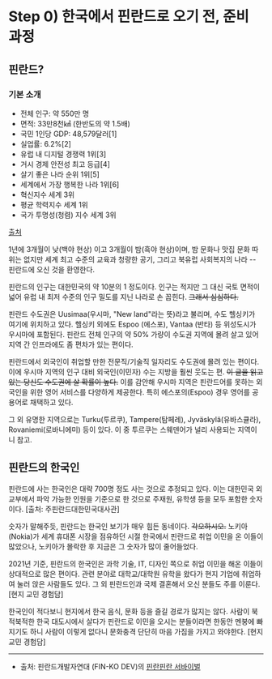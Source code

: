 # Step 0) 한국에서 핀란드로 오기 전, 준비 과정

## 핀란드?

### 기본 소개
* 전체 인구: 약 550만 명
* 면적: 33만8천㎢ (한반도의 약 1.5배)
* 국민 1인당 GDP: 48,579달러[1]
* 실업률: 6.2%[2]
* 유럽 내 디지털 경쟁력 1위[3]
* 거시 경제 안전성 최고 등급[4]
* 살기 좋은 나라 순위 1위[5]
* 세계에서 가장 행복한 나라 1위[6]
* 혁신지수 세계 3위
* 평균 학력지수 세계 1위
* 국가 투명성(청렴) 지수 세계 3위

[출처](https://www.google.com/url?q=http://www.yes24.com/Product/Goods/80750353&sa=D&source=editors&ust=1634347754786000&usg=AOvVaw0e6S6TFAx2woOen9R2HajE)


1년에 3개월이 낮(백야 현상) 이고 3개월이 밤(흑야 현상)이며, 밤 문화나 맛집 문화 따위는 없지만
세계 최고 수준의 교육과 청량한 공기, 그리고 북유럽 사회복지의 나라 -- 핀란드에 오신 것을 환영한다.


핀란드의 인구는 대한민국의 약 10분의 1 정도이다. 인구는 적지만 그 대신 국토 면적이 넓어 유럽 내 최저 수준의 인구 밀도를 지닌 나라로 손 꼽힌다. ~~그래서 심심하다.~~

핀란드 수도권은 Uusimaa(우시마, "New land"라는 뜻)라고 불리며, 수도 헬싱키가 여기에 위치하고 있다.
헬싱키 외에도 Espoo (에스포), Vantaa (반타) 등 위성도시가 우시마에 포함된다. 
핀란드 전체 인구의 약 50% 가량이 수도권 지역에 몰려 살고 있어 지역 간 인프라에도 좀 편차가 있는 편이다.


핀란드에서 외국인이 취업할 만한 전문직/기술직 일자리도 수도권에 몰려 있는 편이다.
이에 우시마 지역의 인구 대비 외국인(이민자) 수는 지방을 훨씬 웃도는 편.
~~이 글을 읽고 있는 당신도 수도권에 살 확률이 높다.~~
이를 감안해 우시마 지역은 핀란드어를 못하는 외국인을 위한 영어 서비스를 다양하게 제공한다.
특히 에스포의(Espoo) 경우 영어를 공용어로 채택하고 있다.


그 외 유명한 지역으로는 Turku(투르쿠), Tampere(탐페레), Jyväskylä(유바스큘라), Rovaniemi(로바니에미) 등이 있다.
이 중 투르쿠는 스웨덴어가 널리 사용되는 지역이니 참고.

## 핀란드의 한국인
핀란드에 사는 한국인은 대략 700명 정도 사는 것으로 추정되고 있다.
이는 대한민국 외교부에서 파악 가능한 인원을 기준으로 한 것으로 주재원, 유학생 등을 모두 포함한 숫자이다.
[출처: 주핀란드대한민국대사관]


숫자가 말해주듯, 핀란드는 한국인 보기가 매우 힘든 동네이다.
~~각오하시오.~~
노키아(Nokia)가 세계 휴대폰 시장을 점유하던 시절 한국에서 핀란드로 취업 이민을 온 이들이 많았으나, 노키아가 몰락한 후 지금은 그 숫자가 많이 줄어들었다.


2021년 기준, 핀란드의 한국인은 과학 기술, IT, 디자인 쪽으로 취업 이민을 해온 이들이 상대적으로 많은 편이다.
관련 분야로 대학교/대학원 유학을 왔다가 현지 기업에 취업하여 눌러 앉은 사람들도 있다.
그 외 핀란드인과 국제 결혼해서 오신 분들도 주를 이룬다. [현지 교민 경험담]


한국인이 적다보니 현지에서 한국 음식, 문화 등을 즐길 경로가 많지는 않다.
사람이 북적북적한 한국 대도시에서 살다가 핀란드로 이민을 오시는 분들이라면 한동안 멘붕에 빠지기도 하니 사람이 이렇게 없다니 문화충격 단단히 마음 가짐을 가지고 와야한다. [현지 교민 경험담]

---

* 출처: 핀란드개발자연대 (FIN-KO DEV)의 [핀란핀란 서바이벌](https://docs.google.com/document/d/e/2PACX-1vTaA_wMI2PxLCtAEenIHr1ggX2dfjYuoK3uqjvfr0TzqUbHceqzZEpMP2DufwipCNsDIKSPIdkx-Rm8/pub
)

